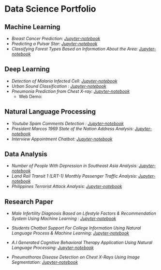 # Data Science Portfolio

## Machine Learning
* *Breast Cancer Prediction:* *[Jupyter-notebook](https://www.kaggle.com/learn/intermediate-machine-learning)*
* *Predicting a Pulsar Star:* *[Jupyter-notebook](https://www.kaggle.com/learn/intermediate-machine-learning)*
* *Classifying Forest Types Based on Information About the Area:* *[Jupyter-notebook](https://www.kaggle.com/learn/intermediate-machine-learning)*

## Deep Learning

* *Detection of Malaria Infected Cell:* *[Jupyter-notebook](https://www.kaggle.com/learn/intermediate-machine-learning)*
* *Urban Sound Classification :* *[Jupyter-notebook](https://www.kaggle.com/learn/intermediate-machine-learning)*
* *Pneumonia Prediction from Chest X-ray:* *[Jupyter-notebook](https://www.kaggle.com/learn/intermediate-machine-learning)*
     * Web Demo:

## Natural Language Processing

* *Youtube Spam Comments Detection :* *[Jupyter-notebook](https://www.kaggle.com/learn/intermediate-machine-learning)*
* *President Marcos 1969 State of the Nation Address Analysis:* *[Jupyter-notebook](https://www.kaggle.com/learn/intermediate-machine-learning)*
* *Interview Appointment Chatbot:* *[Jupyter-notebook](https://www.kaggle.com/learn/intermediate-machine-learning)*

## Data Analysis

* *Number of People With Depression in Southeast Asia Analysis:* *[Jupyter-notebook](https://www.kaggle.com/learn/intermediate-machine-learning)*
* *Land Rail Transit 1 (LRT-1) Monthly Passenger Traffic Analysis:* *[Jupyter-notebook](https://www.kaggle.com/learn/intermediate-machine-learning)*
* *Philippines Terrorist Attack Analysis:* *[Jupyter-notebook](https://www.kaggle.com/learn/intermediate-machine-learning)*

## Research Paper


* *Male Infertility Diagnosis Based on Lifestyle Factors &  Recommendation System Using Machine Learning :* *[Jupyter-notebook](https://www.kaggle.com/learn/intermediate-machine-learning)*

* *Students Chatbot Support For College Information Using Natural Language Process & Machine Learning:* *[Jupyter-notebook](https://www.kaggle.com/learn/intermediate-machine-learning)*

* *A.I Generated Cognitive Behavioral Therapy Application Using Natural Language Processing:* *[Jupyter-notebook](https://www.kaggle.com/learn/intermediate-machine-learning)*


* *Pneumothorax Disease Detection on Chest X-Rays Using Image Segmentation:* *[Jupyter-notebook](https://www.kaggle.com/learn/intermediate-machine-learning)*


